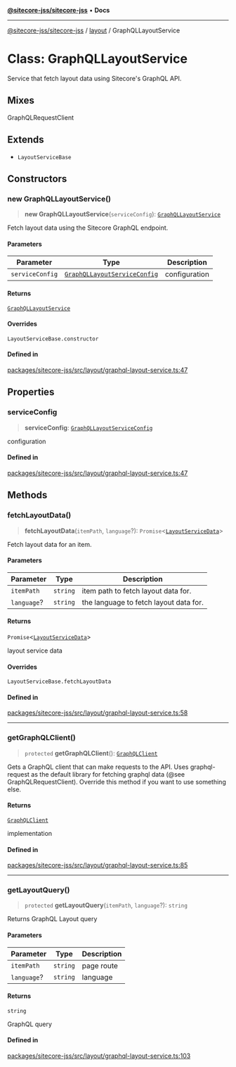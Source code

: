 [**@sitecore-jss/sitecore-jss**](../../README.md) • **Docs**

***

[@sitecore-jss/sitecore-jss](../../README.md) / [layout](../README.md) / GraphQLLayoutService

# Class: GraphQLLayoutService

Service that fetch layout data using Sitecore's GraphQL API.

## Mixes

GraphQLRequestClient

## Extends

- `LayoutServiceBase`

## Constructors

### new GraphQLLayoutService()

> **new GraphQLLayoutService**(`serviceConfig`): [`GraphQLLayoutService`](GraphQLLayoutService.md)

Fetch layout data using the Sitecore GraphQL endpoint.

#### Parameters

| Parameter | Type | Description |
| ------ | ------ | ------ |
| `serviceConfig` | [`GraphQLLayoutServiceConfig`](../interfaces/GraphQLLayoutServiceConfig.md) | configuration |

#### Returns

[`GraphQLLayoutService`](GraphQLLayoutService.md)

#### Overrides

`LayoutServiceBase.constructor`

#### Defined in

[packages/sitecore-jss/src/layout/graphql-layout-service.ts:47](https://github.com/Sitecore/jss/blob/410baa3185964545d070498517cd670bf4efc6d5/packages/sitecore-jss/src/layout/graphql-layout-service.ts#L47)

## Properties

### serviceConfig

> **serviceConfig**: [`GraphQLLayoutServiceConfig`](../interfaces/GraphQLLayoutServiceConfig.md)

configuration

#### Defined in

[packages/sitecore-jss/src/layout/graphql-layout-service.ts:47](https://github.com/Sitecore/jss/blob/410baa3185964545d070498517cd670bf4efc6d5/packages/sitecore-jss/src/layout/graphql-layout-service.ts#L47)

## Methods

### fetchLayoutData()

> **fetchLayoutData**(`itemPath`, `language`?): `Promise`\<[`LayoutServiceData`](../interfaces/LayoutServiceData.md)\>

Fetch layout data for an item.

#### Parameters

| Parameter | Type | Description |
| ------ | ------ | ------ |
| `itemPath` | `string` | item path to fetch layout data for. |
| `language`? | `string` | the language to fetch layout data for. |

#### Returns

`Promise`\<[`LayoutServiceData`](../interfaces/LayoutServiceData.md)\>

layout service data

#### Overrides

`LayoutServiceBase.fetchLayoutData`

#### Defined in

[packages/sitecore-jss/src/layout/graphql-layout-service.ts:58](https://github.com/Sitecore/jss/blob/410baa3185964545d070498517cd670bf4efc6d5/packages/sitecore-jss/src/layout/graphql-layout-service.ts#L58)

***

### getGraphQLClient()

> `protected` **getGraphQLClient**(): [`GraphQLClient`](../../index/interfaces/GraphQLClient.md)

Gets a GraphQL client that can make requests to the API. Uses graphql-request as the default
library for fetching graphql data (@see GraphQLRequestClient). Override this method if you
want to use something else.

#### Returns

[`GraphQLClient`](../../index/interfaces/GraphQLClient.md)

implementation

#### Defined in

[packages/sitecore-jss/src/layout/graphql-layout-service.ts:85](https://github.com/Sitecore/jss/blob/410baa3185964545d070498517cd670bf4efc6d5/packages/sitecore-jss/src/layout/graphql-layout-service.ts#L85)

***

### getLayoutQuery()

> `protected` **getLayoutQuery**(`itemPath`, `language`?): `string`

Returns GraphQL Layout query

#### Parameters

| Parameter | Type | Description |
| ------ | ------ | ------ |
| `itemPath` | `string` | page route |
| `language`? | `string` | language |

#### Returns

`string`

GraphQL query

#### Defined in

[packages/sitecore-jss/src/layout/graphql-layout-service.ts:103](https://github.com/Sitecore/jss/blob/410baa3185964545d070498517cd670bf4efc6d5/packages/sitecore-jss/src/layout/graphql-layout-service.ts#L103)
